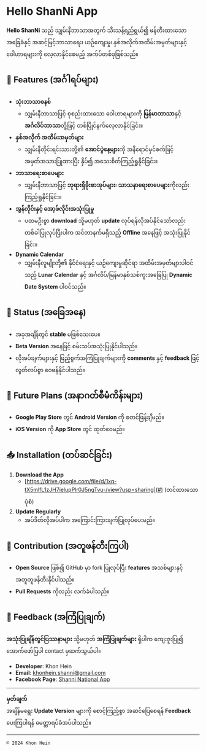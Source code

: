 # Hello ShanNi App

**Hello ShanNi** သည် သျှမ်းနီဘာသာအတွက် သီးသန့်ရည်ရွယ်၍ ဖန်တီးထားသော အခြေခံနှင့် အဆင့်မြင့်ဘာသာရေး၊ ယဉ်ကျေးမှု၊ နှစ်အလိုက်အထိမ်းအမှတ်များနှင့် ဝေါဟာရများကို လေ့လာနိုင်စေမည့် အက်ပ်တစ်ခုဖြစ်သည်။

## 🌟 Features (အင်္ဂါရပ်များ)

- **သုံးဘာသာစနစ်**  
  - သျှမ်းနီဘာသာဖြင့် စုစည်းထားသော ဝေါဟာရများကို **မြန်မာဘာသာ**နှင့် **အင်္ဂလိပ်ဘာသာ**တို့ဖြင့် တစ်ပြိုင်နက်လေ့လာနိုင်ခြင်း။  
- **နှစ်အလိုက် အထိမ်းအမှတ်များ**  
  - သျှမ်းနီတိုင်းရင်းသားတို့၏ **အောင်ပွဲနေ့များ**ကို အနီရောင်မှင်စက်ဖြင့် အမှတ်အသားပြုထားပြီး နှိပ်၍ အသေးစိတ်ကြည့်ရှုနိုင်ခြင်း။  
- **ဘာသာရေးစာပေများ**  
  - သျှမ်းနီဘာသာဖြင့် **ဘုရားရှိခိုးစာအုပ်များ**၊ **သာသနာရေးစာပေများ**ကိုလည်း ကြည့်ရှုနိုင်ခြင်း။
- **အွန်လိုင်းနှင့် အော့ဖ်လိုင်းအသုံးပြုမှု**  
  - ပထမဦးစွာ **download** သို့မဟုတ် **update** လုပ်ရန်လိုအပ်နိုင်သော်လည်း တစ်ခါပြုလုပ်ပြီးပါက အင်တာနက်မရှိသည့် **Offline** အနေဖြင့် အသုံးပြုနိုင်ခြင်း။
- **Dynamic Calendar**  
  - သျှမ်းနီလူမျိုးတို့၏ နိုင်ငံရေးနှင့် ယဉ်ကျေးမှုဆိုင်ရာ အထိမ်းအမှတ်များပါဝင်သည့် **Lunar Calendar** နှင့် အင်္ဂလိပ်/မြန်မာနှစ်သစ်ကူးအခြေပြု **Dynamic Date System** ပါဝင်သည်။

## 🚧 Status (အခြေအနေ)

- အခုအချိန်တွင် **stable** မဖြစ်သေးပေ။  
- **Beta Version** အနေဖြင့် စမ်းသပ်အသုံးပြုနိုင်ပါသည်။  
- လိုအပ်ချက်များနှင့် ဖြည့်စွက်အကြံပြုချက်များကို **comments** နှင့် **feedback** ဖြင့်လွတ်လပ်စွာ ဝေဖန်နိုင်ပါသည်။  

## 📅 Future Plans (အနာဂတ်စီမံကိန်းများ)

- **Google Play Store** တွင် **Android Version** ကို စတင်ဖြန့်ချိမည်။  
- **iOS Version** ကို **App Store** တွင် ထုတ်ဝေမည်။  

## 📥 Installation (တပ်ဆင်ခြင်း)

1. **Download the App**  
   - [https://drive.google.com/file/d/1xq-tX5mlfL1zJH7ielupPlr0J5ngTvu-/view?usp=sharing](#) (တင်ထားသောပုံစံ)  
2. **Update Regularly**  
   - အပ်ဒိတ်လိုအပ်ပါက အကြောင်းကြားချက်ပြုလုပ်ပေးမည်။  

## 🤝 Contribution (အတူဖန်တီးကြပါ)

- **Open Source** ဖြစ်၍ GitHub မှာ fork ပြုလုပ်ပြီး **features** အသစ်များနှင့် အတူတူဖန်တီးနိုင်ပါသည်။  
- **Pull Requests** ကိုလည်း လက်ခံပါသည်။  

## 📧 Feedback (အကြံပြုချက်)

**အသုံးပြုချိန်တွင်ပြဿနာများ** သို့မဟုတ် **အကြံပြုချက်များ** ရှိပါက ကျေးဇူးပြု၍ အောက်ဖော်ပြပါ contact မှဆက်သွယ်ပါ။  

- **Developer**: Khon Hein  
- **Email**: khonhein.shanni@gmail.com  
- **Facebook Page**: [Shanni National App](#)

---

**မှတ်ချက်**  
အချိန်မရွေး **Update Version** များကို စောင့်ကြည့်စွာ အဆင်ပြေစေရန် **Feedback** ပေးကြပါရန် မေတ္တာရပ်ခံအပ်ပါသည်။  

---

`© 2024 Khon Hein`
